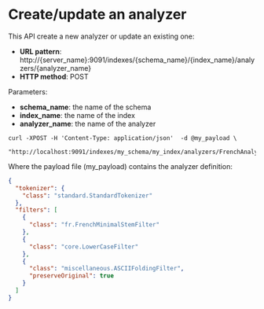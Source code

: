 # Create/update an analyzer

This API create a new analyzer or update an existing one:

* **URL pattern**: http://{server_name}:9091/indexes/{schema_name}/{index_name}/analyzers/{analyzer_name}
* **HTTP method**: POST

Parameters:

* **schema_name**: the name of the schema
* **index_name**: the name of the index
* **analyzer_name**: the name of the analyzer

```shell
curl -XPOST -H 'Content-Type: application/json'  -d @my_payload \
    "http://localhost:9091/indexes/my_schema/my_index/analyzers/FrenchAnalyzer"
```

Where the payload file (my_payload) contains the analyzer definition:

```json
{
  "tokenizer": {
    "class": "standard.StandardTokenizer"
  },
  "filters": [
    {
      "class": "fr.FrenchMinimalStemFilter"
    },
    {
      "class": "core.LowerCaseFilter"
    },
    {
      "class": "miscellaneous.ASCIIFoldingFilter",
      "preserveOriginal": true
    }
  ]
}
```
